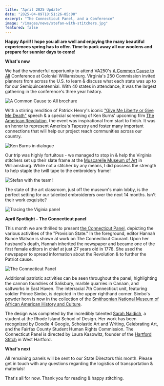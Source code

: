 ```yaml
---
title: "April 2025 Update"
date: "2025-04-09T10:51:26-05:00"
excerpt: "The Connecticut Panel, and a Conference"
image: "/images/news/stefan-with-stitchers.jpg"
featured: false
---
```


**Happy April! I hope you all are well and enjoying the many beautiful experiences spring has to offer. Time to pack away all our woolens and prepare for sunnier days to come!**

**What's new**

We had the wonderful opportunity to attend VA250's [A Common Cause to All](https://va250.org/a-common-cause-to-all-2025/) Conference at Colonial Williamsburg. Virginia's 250 Commission invited planners from across the U.S. to learn & discuss what each state was up to for our Semiquincentennial. With 40 states in attendance, it was the largest gathering in the conference's three year history.

![A Common Cause to All brochure](/images/news/common-cause-all-brochure.jpg)

With a stirring rendition of Patrick Henry's iconic ["Give Me Liberty or Give Me Death"](https://www.colonialwilliamsburg.org/discover/moments-in-history/road-to-independence/give-me-liberty-or-give-me-death/) speech & a special screening of Ken Burns' upcoming film [The American Revolution](https://kenburns.com/films/the-american-revolution/), the event was inspirational from start to finish. It was an honor to represent America's Tapestry and foster many important connections that will help our project reach communities across our country.

![Ken Burns in dialogue](/images/news/common-cause-ken-burns.png)

Our trip was highly fortuitous - we managed to stop in & help the Virginia stitchers set up their slate frame at the [Muscarelle Museum of Art](https://muscarelle.wm.edu/) in Williamsburg. While not a stitcher by any means, I did possess the strength to help staple the twill tape to the embroidery frame!

![Stefan with the team!](/images/news/stefan-with-stitchers.jpg)

The state of the art classroom, just off the museum's main lobby, is the perfect setting for our talented embroiderers over the next 14 months. Isn't their work exquisite?

![Tracing the Viginia panel](/images/news/virginia-tracing.jpg)

**April Spotlight - The Connecticut panel**

This month we are thrilled to present [the Connecticut Panel](tapestries/connecticut), depicting the various activities of the "Provision State." In the foreground, editor Hannah Bunce Watson is shown at work on The Connecticut Courant. Upon her husband's death, Hannah inherited the newspaper and became one of the first female editors in chief at just 27 years old in 1778. She used the newspaper to spread information about the Revolution & to further the Patriot cause.

![The Connecticut Panel](/images/tapestries/connecticut/connecticut-tapestry-1024w.webp)

Additional patriotic activities can be seen throughout the panel, highlighting the cannon foundries of Salisbury, marble quarries in Canaan, and saltworks in East Haven. The interracial 7th Connecticut unit, featuring soldier Prince Simbo, is depicted in the upper righthand corner. Simbo's powder horn is now in the collection of the [Smithsonian National Museum of African American History and Culture](https://www.si.edu/object/powder-horn-carved-name-revolutionary-war-soldier-prince-simbo%3Anmaahc_2009.14.1).

The design was completed by the incredibly talented [Sarah Naidich](/team/illustrators/sarah-naidich), a student at the Rhode Island School of Design. Her work has been recognized by Doodle 4 Google, Scholastic Art and Writing, Celebrating Art, and the Fairfax County Student Human Rights Commission. The Connecticut Panel is directed by Laura Kasowitz, founder of the [Hartford Stitch](https://www.hartfordstitch.com/) in West Hartford.

**What's next**

All remaining panels will be sent to our State Directors this month. Please get in touch with any questions regarding the logistics of transportation & materials!

That's all for now. Thank you for reading & happy stitching.
